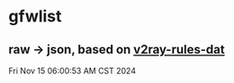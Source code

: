 # gfwlist
## raw -> json, based on [v2ray-rules-dat](https://github.com/Loyalsoldier/v2ray-rules-dat)
Fri Nov 15 06:00:53 AM CST 2024

